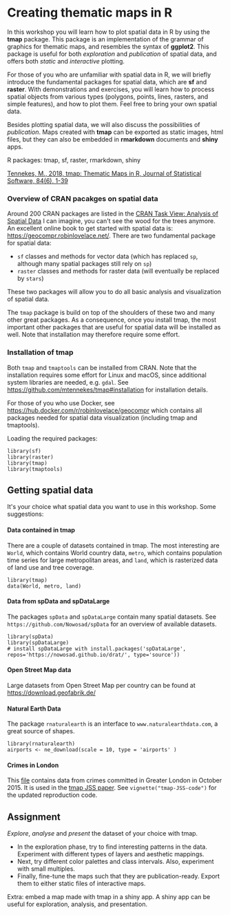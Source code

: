 # Creating thematic maps in R

In this workshop you will learn how to plot spatial data in R by using the **tmap** package. This package is an implementation of the grammar of graphics for thematic maps, and resembles the syntax of **ggplot2**. This package is useful for both *exploration* and *publication* of spatial data, and offers both *static* and *interactive* plotting.

For those of you who are unfamiliar with spatial data in R, we will briefly introduce the fundamental packages for spatial data, which are **sf** and **raster**. With demonstrations and exercises, you will learn how to process spatial objects from various types (polygons, points, lines, rasters, and simple features), and how to plot them. Feel free to bring your own spatial data.

Besides plotting spatial data, we will also discuss the possibilities of *publication*. Maps created with **tmap** can be exported as static images, html files, but they can also be embedded in **rmarkdown** documents and **shiny** apps.

R packages: tmap, sf, raster, rmarkdown, shiny

[Tennekes, M., 2018, tmap: Thematic Maps in R, Journal of Statistical Software, 84(6), 1-39](https://doi.org/10.18637/jss.v084.i06)


### Overview of CRAN pacakges on spatial data

Around 200 CRAN packages are listed in the [CRAN Task View: Analysis of Spatial Data](https://cran.r-project.org/web/views/Spatial.html)
I can imagine, you can't see the wood for the trees anymore. An excellent online book to get started with spatial data is: https://geocompr.robinlovelace.net/. There are two fundamental package for spatial data:

* `sf` classes and methods for vector data (which has replaced `sp`, although many spatial packages still rely on `sp`)
* `raster` classes and methods for raster data (will eventually be replaced by `stars`)

These two packages will allow you to do all basic analysis and visualization of spatial data.

The `tmap` package is build on top of the shoulders of these two and many other great packages. As a consequence, once you install tmap, the most important other packages that are useful for spatial data will be installed as well. Note that installation may therefore require some effort. 


### Installation of tmap

Both `tmap` and `tmaptools` can be installed from CRAN. Note that the installation requires some effort for Linux and macOS, since additional system libraries are needed, e.g. `gdal`. See https://github.com/mtennekes/tmap#installation for installation details.

For those of you who use Docker, see https://hub.docker.com/r/robinlovelace/geocompr which contains all packages needed for spatial data visualization (including tmap and tmaptools).

Loading the required packages:

```{r}
library(sf)
library(raster)
library(tmap)
library(tmaptools)
```


## Getting spatial data

It's your choice what spatial data you want to use in this workshop. Some suggestions:

#### Data contained in tmap

There are a couple of datasets contained in tmap. The most interesting are `World`, which contains World country data, `metro`, which contains population time series for large metropolitan areas, and `land`, which is rasterized data of land use and tree coverage.

```{r}
library(tmap)
data(World, metro, land)
```

#### Data from spData and spDataLarge

The packages `spData` and `spDataLarge` contain many spatial datasets. See `https://github.com/Nowosad/spData` for an overview of available datasets. 

```{r}
library(spData)
library(spDataLarge) 
# install spDataLarge with install.packages('spDataLarge', repos='https://nowosad.github.io/drat/', type='source'))
```

#### Open Street Map data

Large datasets from Open Street Map per country can be found at https://download.geofabrik.de/ 


#### Natural Earth Data
The package `rnaturalearth` is an interface to `www.naturalearthdata.com`, a great source of shapes.

```{r}
library(rnaturalearth)
airports <- ne_download(scale = 10, type = 'airports' )
```

#### Crimes in London

This [file](https://www.jstatsoft.org/index.php/jss/article/downloadSuppFile/v084i06/crimes_in_Greater_London_2015-10.zip) contains data from crimes committed in Greater London in October 2015. It is used in the [tmap JSS paper](https://doi.org/10.18637/jss.v084.i06). See `vignette("tmap-JSS-code")` for the updated reproduction code.


## Assignment

*Explore*, *analyse* and *present* the dataset of your choice with tmap. 

* In the exploration phase, try to find interesting patterns in the data. Experiment with different types of layers and aesthetic mappings. 
* Next, try different color palettes and class intervals. Also, experiment with small multiples. 
* Finally, fine-tune the maps such that they are publication-ready. Export them to either static files of interactive maps.

Extra: embed a map made with tmap in a shiny app. A shiny app can be useful for exploration, analysis, and presentation.